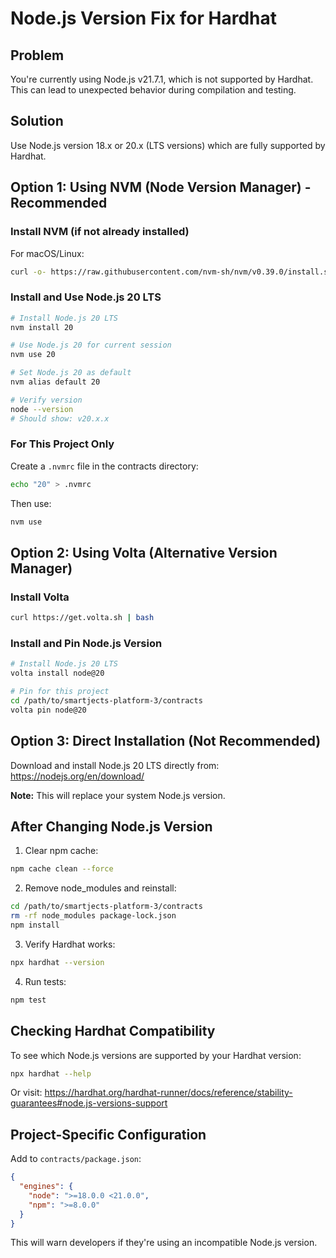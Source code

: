 # Node.js Version Fix for Hardhat

## Problem

You're currently using Node.js v21.7.1, which is not supported by Hardhat. This can lead to unexpected behavior during compilation and testing.

## Solution

Use Node.js version 18.x or 20.x (LTS versions) which are fully supported by Hardhat.

## Option 1: Using NVM (Node Version Manager) - Recommended

### Install NVM (if not already installed)

For macOS/Linux:
```bash
curl -o- https://raw.githubusercontent.com/nvm-sh/nvm/v0.39.0/install.sh | bash
```

### Install and Use Node.js 20 LTS

```bash
# Install Node.js 20 LTS
nvm install 20

# Use Node.js 20 for current session
nvm use 20

# Set Node.js 20 as default
nvm alias default 20

# Verify version
node --version
# Should show: v20.x.x
```

### For This Project Only

Create a `.nvmrc` file in the contracts directory:
```bash
echo "20" > .nvmrc
```

Then use:
```bash
nvm use
```

## Option 2: Using Volta (Alternative Version Manager)

### Install Volta

```bash
curl https://get.volta.sh | bash
```

### Install and Pin Node.js Version

```bash
# Install Node.js 20 LTS
volta install node@20

# Pin for this project
cd /path/to/smartjects-platform-3/contracts
volta pin node@20
```

## Option 3: Direct Installation (Not Recommended)

Download and install Node.js 20 LTS directly from:
https://nodejs.org/en/download/

**Note:** This will replace your system Node.js version.

## After Changing Node.js Version

1. Clear npm cache:
```bash
npm cache clean --force
```

2. Remove node_modules and reinstall:
```bash
cd /path/to/smartjects-platform-3/contracts
rm -rf node_modules package-lock.json
npm install
```

3. Verify Hardhat works:
```bash
npx hardhat --version
```

4. Run tests:
```bash
npm test
```

## Checking Hardhat Compatibility

To see which Node.js versions are supported by your Hardhat version:
```bash
npx hardhat --help
```

Or visit: https://hardhat.org/hardhat-runner/docs/reference/stability-guarantees#node.js-versions-support

## Project-Specific Configuration

Add to `contracts/package.json`:
```json
{
  "engines": {
    "node": ">=18.0.0 <21.0.0",
    "npm": ">=8.0.0"
  }
}
```

This will warn developers if they're using an incompatible Node.js version.
